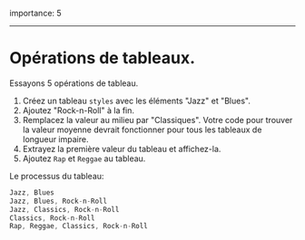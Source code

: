 importance: 5 

---

# Opérations de tableaux.

Essayons 5 opérations de tableau.

1. Créez un tableau `styles` avec les éléments "Jazz" et "Blues".
2. Ajoutez "Rock-n-Roll" à la fin.
3. Remplacez la valeur au milieu par "Classiques". Votre code pour trouver la valeur moyenne devrait fonctionner pour tous les tableaux de longueur impaire.
4. Extrayez la première valeur du tableau et affichez-la.
5. Ajoutez `Rap` et `Reggae` au tableau.

Le processus du tableau:

```js no-beautify
Jazz, Blues
Jazz, Blues, Rock-n-Roll
Jazz, Classics, Rock-n-Roll
Classics, Rock-n-Roll
Rap, Reggae, Classics, Rock-n-Roll
```

